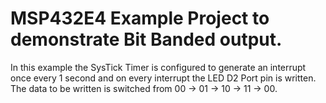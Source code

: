 # MSP432E4 Example Project to demonstrate Bit Banded output.

In this example the SysTick Timer is configured to generate an interrupt once every
 1 second and on every interrupt the LED D2 Port pin is written. The data to be 
 written is switched from 00 -> 01 -> 10 -> 11 -> 00.